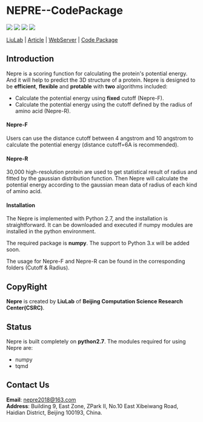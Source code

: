 # NEPRE--CodePackage

![](https://img.shields.io/badge/license-GNU-seagreen.svg?style=flat-square)
![](https://img.shields.io/badge/version-V2.0-blue.svg?style=flat-square)
![](https://img.shields.io/badge/language-Python-seagreen.svg?style=flat-square)
![](https://img.shields.io/badge/platform-Linux|Windows-blue.svg?style=flat-square&logo=Linux)

[LiuLab](http://liulab.csrc.ac.cn) | [Article](https://www.biorxiv.org/content/10.1101/463554v1) | [WebServer](http://liulab.csrc.ac.cn:10004/index/) | [Code Package](https://github.com/LiuLab-CSRC/Nepre) 

Introduction
---------------
Nepre is a scoring function for calculating the protein's potential energy. And it will help to predict the 3D structure of a protein.
Nepre is designed to be **efficient**, **flexible** and **protable** with **two** algorithms included:
* Calculate the potential energy using **fixed** cutoff (Nepre-F).
* Calculate the potential energy using the cutoff defined by the radius of amino acid (Nepre-R). 

#### Nepre-F
Users can use the distance cutoff between 4 angstrom and 10 angstrom to calculate the potential energy (distance cutoff=6A is recommended).
#### Nepre-R  
30,000 high-resolution protein are used to get statistical result of radius and fitted by the gaussian distribution function. Then Nepre will calculate the potential energy according to the gaussian mean data of radius of each kind of amino acid.

#### Installation 
The Nepre is implemented with Python 2.7, and the installation is straightforward. It can be downloaded and executed if numpy modules are installed in the python environment.

The required package is **numpy**. The support to Python 3.x will be added soon.

The usage for Nepre-F and Nepre-R can be found in the corresponding folders (Cutoff & Radius).

CopyRight
-------------
**Nepre** is created by **LiuLab** of **Beijing Computation Science Research Center(CSRC)**.

Status
-------------
Nepre is built completely on **python2.7**. The  modules required for using Nepre are: 
* numpy
* tqmd

Contact Us
-------------
**Email**: nepre2018@163.com  
**Address**: Building 9, East Zone, ZPark II, No.10 East Xibeiwang Road, Haidian District, Beijing 100193, China.
